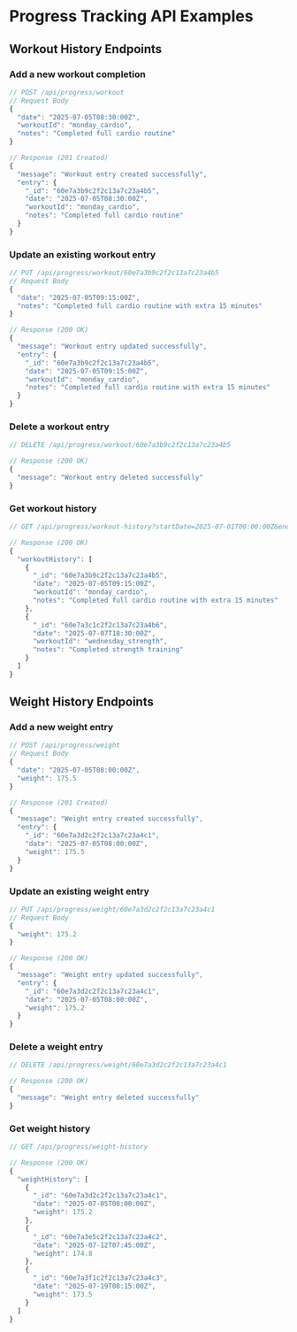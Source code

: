 # Progress Tracking API Examples

## Workout History Endpoints

### Add a new workout completion

```javascript
// POST /api/progress/workout
// Request Body
{
  "date": "2025-07-05T08:30:00Z",
  "workoutId": "monday_cardio",
  "notes": "Completed full cardio routine"
}

// Response (201 Created)
{
  "message": "Workout entry created successfully",
  "entry": {
    "_id": "60e7a3b9c2f2c13a7c23a4b5",
    "date": "2025-07-05T08:30:00Z",
    "workoutId": "monday_cardio",
    "notes": "Completed full cardio routine"
  }
}
```

### Update an existing workout entry

```javascript
// PUT /api/progress/workout/60e7a3b9c2f2c13a7c23a4b5
// Request Body
{
  "date": "2025-07-05T09:15:00Z",
  "notes": "Completed full cardio routine with extra 15 minutes"
}

// Response (200 OK)
{
  "message": "Workout entry updated successfully",
  "entry": {
    "_id": "60e7a3b9c2f2c13a7c23a4b5",
    "date": "2025-07-05T09:15:00Z",
    "workoutId": "monday_cardio",
    "notes": "Completed full cardio routine with extra 15 minutes"
  }
}
```

### Delete a workout entry

```javascript
// DELETE /api/progress/workout/60e7a3b9c2f2c13a7c23a4b5

// Response (200 OK)
{
  "message": "Workout entry deleted successfully"
}
```

### Get workout history

```javascript
// GET /api/progress/workout-history?startDate=2025-07-01T00:00:00Z&endDate=2025-07-31T23:59:59Z

// Response (200 OK)
{
  "workoutHistory": [
    {
      "_id": "60e7a3b9c2f2c13a7c23a4b5",
      "date": "2025-07-05T09:15:00Z",
      "workoutId": "monday_cardio",
      "notes": "Completed full cardio routine with extra 15 minutes"
    },
    {
      "_id": "60e7a3c1c2f2c13a7c23a4b6",
      "date": "2025-07-07T18:30:00Z",
      "workoutId": "wednesday_strength",
      "notes": "Completed strength training"
    }
  ]
}
```

## Weight History Endpoints

### Add a new weight entry

```javascript
// POST /api/progress/weight
// Request Body
{
  "date": "2025-07-05T08:00:00Z",
  "weight": 175.5
}

// Response (201 Created)
{
  "message": "Weight entry created successfully",
  "entry": {
    "_id": "60e7a3d2c2f2c13a7c23a4c1",
    "date": "2025-07-05T08:00:00Z",
    "weight": 175.5
  }
}
```

### Update an existing weight entry

```javascript
// PUT /api/progress/weight/60e7a3d2c2f2c13a7c23a4c1
// Request Body
{
  "weight": 175.2
}

// Response (200 OK)
{
  "message": "Weight entry updated successfully",
  "entry": {
    "_id": "60e7a3d2c2f2c13a7c23a4c1",
    "date": "2025-07-05T08:00:00Z",
    "weight": 175.2
  }
}
```

### Delete a weight entry

```javascript
// DELETE /api/progress/weight/60e7a3d2c2f2c13a7c23a4c1

// Response (200 OK)
{
  "message": "Weight entry deleted successfully"
}
```

### Get weight history

```javascript
// GET /api/progress/weight-history

// Response (200 OK)
{
  "weightHistory": [
    {
      "_id": "60e7a3d2c2f2c13a7c23a4c1",
      "date": "2025-07-05T08:00:00Z",
      "weight": 175.2
    },
    {
      "_id": "60e7a3e5c2f2c13a7c23a4c2",
      "date": "2025-07-12T07:45:00Z",
      "weight": 174.8
    },
    {
      "_id": "60e7a3f1c2f2c13a7c23a4c3",
      "date": "2025-07-19T08:15:00Z",
      "weight": 173.5
    }
  ]
}
```
